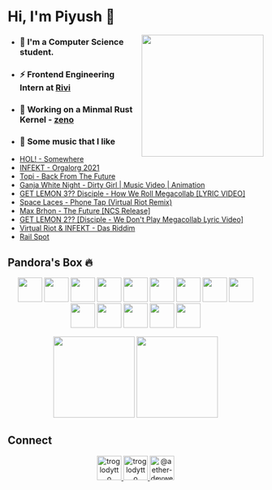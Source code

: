 # Hi, I'm Piyush 👋

<img align='right' src="https://cutt.ly/lnfmbqL" width="240">

- ### 🏫 I'm a Computer Science student.
- ### ⚡ Frontend Engineering Intern at [Rivi](https://rivi.co/)
- ### 🦄 Working on a Minmal Rust Kernel - [zeno](https://github.com/aether-devweb/zeno)
- ### 🎵 Some music that I like
    <!-- BLOG-POST-LIST:START -->
- [HOL! - Somewhere](https://www.youtube.com/watch?v=2X-nY2ykXio)
- [INFEKT - Orgalorg 2021](https://www.youtube.com/watch?v=Fxh0FQFTk3A)
- [Topi - Back From The Future](https://www.youtube.com/watch?v=saH7hwrQIPM)
- [Ganja White Night - Dirty Girl | Music Video | Animation](https://www.youtube.com/watch?v=OKa3Ly1egQ4)
- [GET LEMON 3?? Disciple - How We Roll Megacollab [LYRIC VIDEO]](https://www.youtube.com/watch?v=8wsc673F6h0)
- [Space Laces - Phone Tap (Virtual Riot Remix)](https://www.youtube.com/watch?v=eePSKlHTqhM)
- [Max Brhon - The Future  [NCS Release]](https://www.youtube.com/watch?v=dRe_rS19E04)
- [GET LEMON 2?? [Disciple - We Don't Play Megacollab Lyric Video]](https://www.youtube.com/watch?v=tXxFPYZWpA4)
- [Virtual Riot & INFEKT -  Das Riddim](https://www.youtube.com/watch?v=qIMrsPIgeZg)
- [Rail Spot](https://www.youtube.com/watch?v=NCRx7ZQjos8)
<!-- BLOG-POST-LIST:END -->

## Pandora's Box 🔥

<p align="center">
    <img height="48" width="48" src="https://cutt.ly/qhUXKYp" />
    <img height="48" width="48" src="https://cutt.ly/phUXVJx" />
    <img height="48" width="48" src="https://cutt.ly/1hUX1az" />
    <img height="48" width="48" src="https://cutt.ly/chUX9vG" />
    <img height="48" width="48" src="https://cutt.ly/BvOKUon">
    <img height="48" width="48" src="https://cutt.ly/kvOLjhg">
    <img height="48" width="48" src="https://cutt.ly/0vOK6Xf">
    <img height="48" width="48" src="https://cutt.ly/DhUX4hd" />
    <img height="48" width="48" src="https://cutt.ly/xhUCyFt" />
    <img height="48" width="48" src="https://cutt.ly/LhUCwLi" />
    <img height="48" width="48" src="https://cutt.ly/ohUXfm2" />
    <img height="48" width="48" src="https://cutt.ly/dhUZ9V9" />
    <img height="48" width="48" src="https://cutt.ly/DhUXg0n" />
    <img height="48" width="48" src="https://cutt.ly/ohUXkQ6" />
</p>

<p align="center">
<img height="160" src="https://github-readme-stats.vercel.app/api?username=aether-devweb&count_private=true&show_icons=true&hide=issues&theme=vue&custom_title=My%20Github%20Stats&border_color=41b883&border_radius=14"></img>
<img height="160" src="https://github-readme-stats.vercel.app/api/top-langs?username=aether-devweb&show_icons=true&locale=en&layout=compact&hide=cmake,html&theme=vue&border_color=41b883&border_radius=14"></img>
</p>

## Connect
<p align="center">
  <a href="https://twitter.com/troglodytto" target="blank">
    <img src="https://cutt.ly/mnfmrxh" alt="troglodytto" width="48" />
  </a>
  <a href="https://instagram.com/troglodytto" target="blank">
    <img src="https://cutt.ly/CnfmoSv" alt="troglodytto" width="48" />
  </a>
  <a href="https://medium.com/@aether-devweb" target="blank">
    <img src="https://cutt.ly/gnfmabL" alt="@aether-devweb" width="48" />
  </a>
</p>
